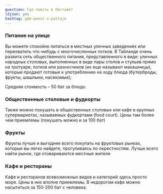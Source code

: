 ```yaml
---
question: Где поесть в Паттайе?
ldjson: yes
hashtag: gde-poest-v-pattaje
---
```


### Питание на улице

Вы можете спокойно питаться в местных уличных заведениях или перехватить что-нибудь с многочисленных лотков. В Тайланде очень развита сеть общественного питания, представленного в виде: уличных народных столовых, выполненных в виде пары столов и стульев прямо на тротуаре; лотков или разносчиков (их еще называют макашницы), которые продают готовые к употреблению на ходу блюда (бутерброды, фрукты, шашлыки, насекомые);

Средняя стоимость – 50 бат за блюдо.

###  Общественные столовые и фудкорты

Также можно покушать в общественных столовых или кафе в крупных супермаркетах, называемых фудкортами (food court). Цены там более чем приемлемы (покушать можно и за 100 бат)

###  Фрукты 

 Фрукты лучше и выгоднее всего покупать на фруктовых рынках, которые вы легко найдете, прогуливаясь по окрестностям. Лучше всего найти рынок, где отовариваются местные жители

### Кафе и рестораны

Кафе и ресторанов всевозможных видов и категорий здесь просто море. Цены в них вполне приемлемы. В недорогом кафе можно насытиться за 150-200 бат с человека.
